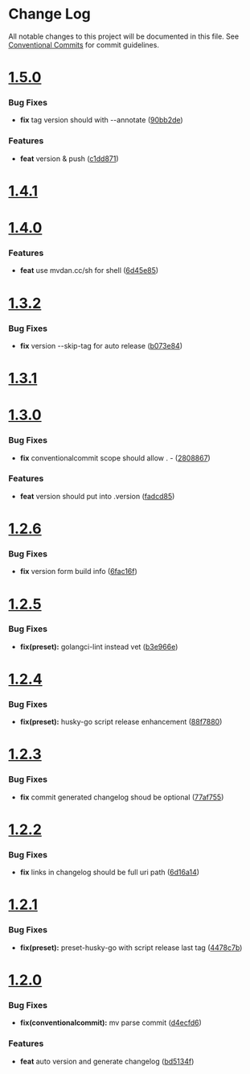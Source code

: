 # Change Log

All notable changes to this project will be documented in this file.
See [Conventional Commits](https://conventionalcommits.org) for commit guidelines.



# [1.5.0](https://github.com/go-courier/husky/compare/v1.4.1...v1.5.0)

### Bug Fixes

* **fix** tag version should with --annotate ([90bb2de](https://github.com/go-courier/husky/commit/90bb2de8635df102ed9453a070701c52ad605d58))


### Features

* **feat** version & push ([c1dd871](https://github.com/go-courier/husky/commit/c1dd8714f209963cf5c139d42eab47cfcb82bcf5))



# [1.4.1](https://github.com/go-courier/husky/compare/v1.4.0...v1.4.1)



# [1.4.0](https://github.com/go-courier/husky/compare/v1.3.2...v1.4.0)

### Features

* **feat** use mvdan.cc/sh for shell ([6d45e85](https://github.com/go-courier/husky/commit/6d45e850236e9f42dffc011c1d39784798465785))



# [1.3.2](https://github.com/go-courier/husky/compare/v1.3.1...v1.3.2)

### Bug Fixes

* **fix** version --skip-tag for auto release ([b073e84](https://github.com/go-courier/husky/commit/b073e848bdc6b23f5bd5cec48c79321656ad6273))



# [1.3.1](https://github.com/go-courier/husky/compare/v1.3.0...v1.3.1)



# [1.3.0](https://github.com/go-courier/husky/compare/v1.2.6...v1.3.0)

### Bug Fixes

* **fix** conventionalcommit scope should allow . - ([2808867](https://github.com/go-courier/husky/commit/28088676cfd91ad51e89746e5edc55b273288bda))


### Features

* **feat** version should put into .version ([fadcd85](https://github.com/go-courier/husky/commit/fadcd85207e3d02e12e563e6b8b1c1fa7c12b46d))



# [1.2.6](https://github.com/go-courier/husky/compare/v1.2.5...v1.2.6)

### Bug Fixes

* **fix** version form build info ([6fac16f](https://github.com/go-courier/husky/commit/6fac16f953326519dde9c5110ba7073121786c5b))



# [1.2.5](https://github.com/go-courier/husky/compare/v1.2.4...v1.2.5)

### Bug Fixes

* **fix(preset):** golangci-lint instead vet ([b3e966e](https://github.com/go-courier/husky/commit/b3e966e3ef7d34f1c4976a3bfc2c4a435f6ebedf))



# [1.2.4](https://github.com/go-courier/husky/compare/v1.2.3...v1.2.4)

### Bug Fixes

* **fix(preset):** husky-go script release enhancement ([88f7880](https://github.com/go-courier/husky/commit/88f788067788f32b7ba32bf5cc83bb4e0082a76b))



# [1.2.3](https://github.com/go-courier/husky/compare/v1.2.2...v1.2.3)

### Bug Fixes

* **fix** commit generated changelog shoud be optional ([77af755](https://github.com/go-courier/husky/commit/77af7559a7d811459879725aeb7e777d42231d51))



# [1.2.2](https://github.com/go-courier/husky/compare/v1.2.1...v1.2.2)

### Bug Fixes

* **fix** links in changelog should be full uri path ([6d16a14](https://github.com/go-courier/husky/commit/6d16a14b913ba518a1e61d460d2d4a29fb367434))



# [1.2.1](https://github.com/go-courier/husky/compare/v1.2.0...v1.2.1)

### Bug Fixes

* **fix(preset):** preset-husky-go with script release last tag ([4478c7b](https://github.com/go-courier/husky/commit/4478c7b14de1aef03444b123f39f70b0ca026215))



# [1.2.0](https://github.com/go-courier/husky/compare/v1.1.1...v1.2.0)

### Bug Fixes

* **fix(conventionalcommit):** mv parse commit ([d4ecfd6](https://github.com/go-courier/husky/commit/d4ecfd6e46d28f840aa359d61f0ad8c2b2cfd8db))


### Features

* **feat** auto version and generate changelog ([bd5134f](https://github.com/go-courier/husky/commit/bd5134fd4f17e0ec3b04794b6687d6c0915e2b44))
